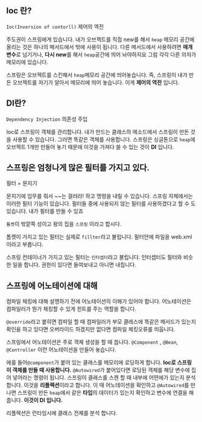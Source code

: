 ## Ioc 란?

`Ioc(Inversion of contorll)` 제어의 역전

주도권이 스프링에게 있습니다. 내가 오브젝트를 직접 new를 해서 `heap` 메모리 공간에 올리는 것은 하나의 메서드에서 밖에 사용이 됩니다. 다른 메서드에서 사용하려면 **매개변수**로 넘기거나, **다시 new**를 해서 `heap`공간에 띄어 놔야하지요 그럼 각각 다른 의자가 메모리에 있습니다.



스프링은 오브젝트를 스킨해서 `heap`메모리 공간에 띄어놓습니다. 즉, 스프링이 내가 만든 오브젝트를 자기가 알아서 메모리에 띄어 놓습니다. 이게 **제어의 역전** 입니다.





## DI란?

`Dependency Injection` 의존성 주입

Ioc로 스프링이 객체를 관리합니다. 내가 만드는 클래스의 메소드에서 스프링이 만든 것을 사용할 수 있습니다. 
그러면 똑같은 객체를 사용합니다.  스프링은 싱글톤으로 `heap`에 오브젝트 1개만 만들어 놓기 때문에 이것을 가져다 쓸 수 있는 것이 **DI** 입니다.





## 스프링은 엄청나게 많은 필터를 가지고 있다.

필터 = 문지기

문지기에 임무를 줘서 ~~는 걸러라! 하고 명령을 내릴 수 있습니다. 스프링 자체에서는 이러한 필터 기능이 있습니다. 필터들 중에 사용되지 않는 필터를 사용하겠다고 할 수 도 있습니다. 내가 필터를 만들 수 있죠

`톰켓`이 밖깥쪽 성이고 왕의 집을 `스프링` 이라고 합시다.

톰켓이 가지고 있는 필터는 실제로 `fillter`라고 불립니다. 필터안에 파일을 web.xml이라고 부릅니다.

스프링 컨테이너가 가지고 있는 필터는 `인터셉터`라고 불립니다. 인터셉터도 필터와 비슷한 일을 합니다. 권한이 있다면 들여보내고 아니면 내칩니다.





## 스프링에 어노테이션에 대해

컴파일 체킹에 대해 설명하기 전에 어노테이션의 이해가 있어야 합니다. 어노테이션은 컴파일러가 뭔가 체킹할 수 있게 힌트를 주는 역할을 합니다.

`@override`라고 붙히면 컴파일 할 때 컴파일러가 부모 클레스에 똑같은 메서드가 있는지 확인을 하고 있다면 오버라이드 하겠지만  없다면 컴파일 체킹오류를 띄웁니다.

스프링에서 어노테이션은 주로 객체 생성을 할 때 씁니다. `@Component` , `@Bean`, `@Controller` 이런 어노테이션을 만들어 놓습니다.

에를 들어`@component`가 붙어 있는 클래스를 메모리에 로딩하게 합니다. **Ioc로 스프링이 객체를 만들 때 사용합니다.**
`@Autowired`가 붙어있다면 로딩된 객체를 해당 변수에 집어 넣어라는 명령이 됩니다. 스프링이 클래스를 스캔 할 때 내부에 어떤에가 있는지 분석합니다. 이것을 **리플렉션**이라고 합니다. 이 때 어노테이션을 확인하고 `@Autowired`를 만나면 스프링이 만든 `heap`에서 같은 **타입**의 데이터가 있는지 확인하고 변수에 연결을 해줍니다. **이것이 DI 입니다.**

리플렉션은 런타임시에 클래스 전체를 분석 합니다.







